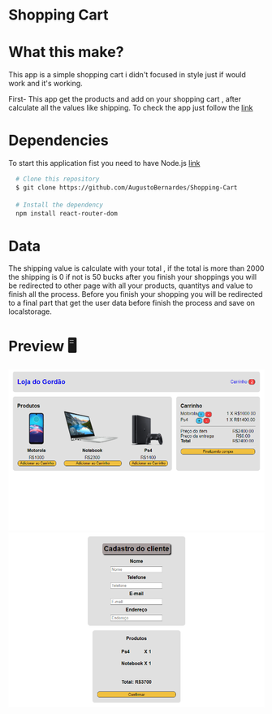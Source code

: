 # Shopping Cart

# What this make?

This app is a simple shopping cart i didn't focused in style just if would work and it's working.

First- This app get the products and add on your shopping cart , after calculate all the values like shipping.
To check the app just follow the [link](https://my-shopping-carts.netlify.app)

# Dependencies

 To start this application fist you need to have Node.js [link](https://nodejs.org/en/)

```bash
  # Clone this repository
  $ git clone https://github.com/AugustoBernardes/Shopping-Cart

  # Install the dependency
  npm install react-router-dom
```


# Data

The shipping value is calculate with your total , if the total is more than 2000 the shipping is 0 if not is 50 bucks after you finish your shoppings you will be redirected to other page with all your products, quantitys and value to finish all the process. Before you finish your shopping you will be redirected to a final part that get the user data before finish the process and save on localstorage.

# Preview 🖥️

![fistImage](design/design1.png)
![secondImage](design/design2.png)

